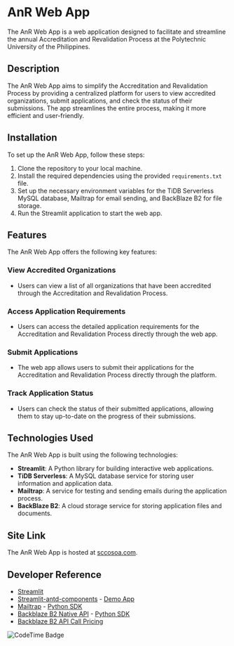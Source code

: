 
# AnR Web App

The AnR Web App is a web application designed to facilitate and streamline the annual Accreditation and Revalidation Process at the Polytechnic University of the Philippines.

## Description
The AnR Web App aims to simplify the Accreditation and Revalidation Process by providing a centralized platform for users to view accredited organizations, submit applications, and check the status of their submissions. The app streamlines the entire process, making it more efficient and user-friendly.

## Installation
To set up the AnR Web App, follow these steps:

1. Clone the repository to your local machine.
2. Install the required dependencies using the provided `requirements.txt` file.
3. Set up the necessary environment variables for the TiDB Serverless MySQL database, Mailtrap for email sending, and BackBlaze B2 for file storage.
4. Run the Streamlit application to start the web app.

## Features

The AnR Web App offers the following key features:

### View Accredited Organizations
- Users can view a list of all organizations that have been accredited through the Accreditation and Revalidation Process.

### Access Application Requirements
- Users can access the detailed application requirements for the Accreditation and Revalidation Process directly through the web app.

### Submit Applications
- The web app allows users to submit their applications for the Accreditation and Revalidation Process directly through the platform.

### Track Application Status
- Users can check the status of their submitted applications, allowing them to stay up-to-date on the progress of their submissions.

## Technologies Used
The AnR Web App is built using the following technologies:

- **Streamlit**: A Python library for building interactive web applications.
- **TiDB Serverless**: A MySQL database service for storing user information and application data.
- **Mailtrap**: A service for testing and sending emails during the application process.
- **BackBlaze B2**: A cloud storage service for storing application files and documents.

## Site Link
The AnR Web App is hosted at [sccosoa.com](https://sccosoa.com).

## Developer Reference
- [Streamlit](https://docs.streamlit.io/develop/api-reference) 
- [Streamlit-antd-components](https://github.com/nicedouble/StreamlitAntdComponents) - [Demo App](https://nicedouble-streamlitantdcomponentsdemo-app-middmy.streamlit.app/)
- [Mailtrap](https://api-docs.mailtrap.io/) - [Python SDK](https://github.com/railsware/mailtrap-python)
- [Backblaze B2 Native API](https://www.backblaze.com/docs/cloud-storage-native-api) - [Python SDK](https://b2-sdk-python.readthedocs.io/en/master/api_reference.html)
- [Backblaze B2 API Call Pricing](https://www.backblaze.com/cloud-storage/transaction-pricing)

<img href="https://codetime.dev" alt="CodeTime Badge" src="https://img.shields.io/endpoint?style=flat&color=222&url=https%3A%2F%2Fapi.codetime.dev%2Fshield%3Fid%3D26488%26project%3D%26in=0">
